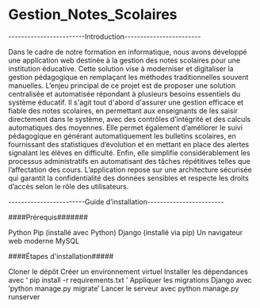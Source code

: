# Gestion_Notes_Scolaires

------------------------Introduction------------------------

  Dans le cadre de notre formation en informatique, nous avons développé une application web destinée à la gestion des notes scolaires pour une institution éducative. Cette solution vise à moderniser et digitaliser la gestion pédagogique en remplaçant les méthodes traditionnelles souvent manuelles. 
  L’enjeu principal de ce projet est de proposer une solution centralisée et automatisée répondant à plusieurs besoins essentiels du système éducatif. Il s'agit tout d'abord d'assurer une gestion efficace et fiable des notes scolaires, en permettant aux enseignants de les saisir directement dans le système, avec des contrôles d’intégrité et des calculs automatiques des moyennes. Elle permet également d’améliorer le suivi pédagogique en générant automatiquement les bulletins scolaires, en fournissant des statistiques d’évolution et en mettant en place des alertes signalant les élèves en difficulté. Enfin, elle simplifie considérablement les processus administratifs en automatisant des tâches répétitives telles que l’affectation des cours.
  L’application repose sur une architecture sécurisée qui garantit la confidentialité des données sensibles et respecte les droits d’accès selon le rôle des utilisateurs.


------------------------Guide d’installation------------------------

####Prérequis#######

Python 
Pip (installé avec Python)
Django (installé via pip)
Un navigateur web moderne
MySQL

####Étapes d'installation#####

Cloner le dépôt 
Créer un environnement virtuel
Installer les dépendances avec ‘ pip install -r requirements.txt ’
Appliquer les migrations Django avec ‘python manage.py migrate’
Lancer le serveur avec python manage.py runserver
